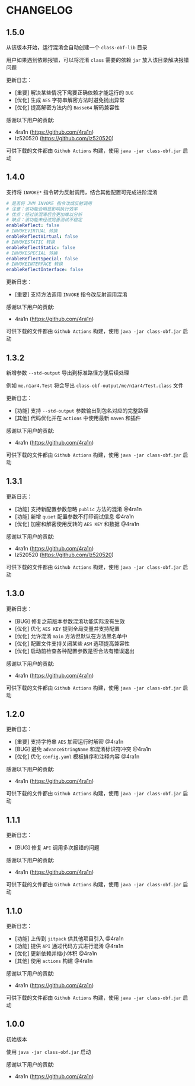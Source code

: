 # CHANGELOG

## 1.5.0

从该版本开始，运行混淆会自动创建一个 `class-obf-lib` 目录

用户如果遇到依赖报错，可以将混淆 `class` 需要的依赖 `jar` 放入该目录解决报错问题

更新日志：

- [重要] 解决某些情况下需要正确依赖才能运行的 `BUG`
- [优化] 生成 `AES` 字符串解密方法时避免抛出异常
- [优化] 提高解密方法内的 `Basse64` 解码兼容性

感谢以下用户的贡献:

- 4ra1n (https://github.com/4ra1n)
- lz520520 (https://github.com/lz520520)

可供下载的文件都由 `Github Actions` 构建，使用 `java -jar class-obf.jar` 启动

## 1.4.0

支持将 `INVOKE*` 指令转为反射调用，结合其他配置可完成进阶混淆

```yaml
# 是否将 JVM INVOKE 指令改成反射调用
# 注意：该功能会明显影响执行效率
# 优点：经过该混淆后会更加难以分析
# 缺点：该功能未经过完善测试不稳定
enableReflect: false
# INVOKEVIRTUAL 转换
enableReflectVirtual: false
# INVOKESTATIC 转换
enableReflectStatic: false
# INVOKESPECIAL 转换
enableReflectSpecial: false
# INVOKEINTERFACE 转换
enableReflectInterface: false
```

更新日志：

- [重要] 支持方法调用 `INVOKE` 指令改反射调用混淆

感谢以下用户的贡献:

- 4ra1n (https://github.com/4ra1n)

可供下载的文件都由 `Github Actions` 构建，使用 `java -jar class-obf.jar` 启动

## 1.3.2

新增参数 `--std-output` 导出到标准路径方便后续处理

例如 `me.n1ar4.Test` 将会导出 `class-obf-output/me/n1ar4/Test.class` 文件

更新日志：

- [功能] 支持 `--std-output` 参数输出到包名对应的完整路径
- [其他] 代码优化并在 `actions` 中使用最新 `maven` 和插件

感谢以下用户的贡献:

- 4ra1n (https://github.com/4ra1n)

可供下载的文件都由 `Github Actions` 构建，使用 `java -jar class-obf.jar` 启动

## 1.3.1

更新日志：

- [功能] 支持新配置参数忽略 `public` 方法的混淆 @4ra1n
- [功能] 新增 `quiet` 配置参数不打印调试信息 @4ra1n
- [优化] 加密和解密使用反转的 `AES KEY` 和数据 @4ra1n 

感谢以下用户的贡献:

- 4ra1n (https://github.com/4ra1n)
- lz520520 (https://github.com/lz520520)

可供下载的文件都由 `Github Actions` 构建，使用 `java -jar class-obf.jar` 启动

## 1.3.0

更新日志：

- [BUG] 修复之前版本参数混淆功能实际没有生效
- [优化] 优化 `AES KEY` 提到全局变量并支持配置
- [优化] 允许混淆 `main` 方法但默认在方法黑名单中
- [优化] 配置文件支持关闭某些 `ASM` 选项提高兼容性
- [优化] 启动前检查各种配置参数是否合法有错误退出

感谢以下用户的贡献:

- 4ra1n (https://github.com/4ra1n)

可供下载的文件都由 `Github Actions` 构建，使用 `java -jar class-obf.jar` 启动

## 1.2.0

更新日志：

- [重要] 支持字符串 `AES` 加密运行时解密 @4ra1n
- [BUG] 避免 `advanceStringName` 和混淆标识符冲突 @4ra1n
- [优化] 优化 `config.yaml` 模板排序和注释内容 @4ra1n

感谢以下用户的贡献:

- 4ra1n (https://github.com/4ra1n)

可供下载的文件都由 `Github Actions` 构建，使用 `java -jar class-obf.jar` 启动

## 1.1.1

更新日志：

- [BUG] 修复 `API` 调用多次报错的问题

感谢以下用户的贡献:

- 4ra1n (https://github.com/4ra1n)

可供下载的文件都由 `Github Actions` 构建，使用 `java -jar class-obf.jar` 启动

## 1.1.0

更新日志：

- [功能] 上传到 `jitpack` 供其他项目引入 @4ra1n
- [功能] 提供 `API` 通过代码方式进行混淆 @4ra1n
- [优化] 更新依赖并缩小体积 @4ra1n
- [其他] 使用 `actions` 构建 @4ra1n

感谢以下用户的贡献:

- 4ra1n (https://github.com/4ra1n)

可供下载的文件都由 `Github Actions` 构建，使用 `java -jar class-obf.jar` 启动

## 1.0.0

初始版本

使用 `java -jar class-obf.jar` 启动

感谢以下用户的贡献:

- 4ra1n (https://github.com/4ra1n)